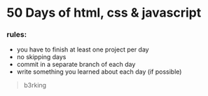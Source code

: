 # 50 Days of html, css & javascript

### rules:
- you have to finish at least one project per day
- no skipping days
- commit in a separate branch of each day
- write something you learned about each day (if possible)

> b3rking